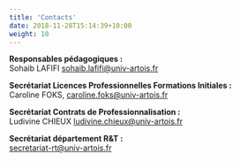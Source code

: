 ```yaml
---
title: 'Contacts'
date: 2018-11-28T15:14:39+10:00
weight: 10
---
```

 <!--more--> 

**Responsables pédagogiques :**  
Sohaib LAFIFI sohaib.lafifi@univ-artois.fr  

**Secrétariat Licences Professionnelles Formations Initiales :**  
Caroline FOKS, caroline.foks@univ-artois.fr  

**Secrétariat Contrats de Professionnalisation :**  
Ludivine CHIEUX ludivine.chieux@univ-artois.fr  

**Secrétariat département R&T :**  
secretariat-rt@univ-artois.fr  